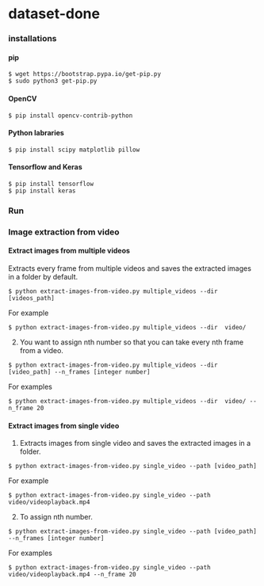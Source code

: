 # dataset-done

### installations

#### pip
```
$ wget https://bootstrap.pypa.io/get-pip.py
$ sudo python3 get-pip.py
```
#### OpenCV
```$ pip install opencv-contrib-python```
#### Python labraries
```$ pip install scipy matplotlib pillow```
#### Tensorflow and Keras

```
$ pip install tensorflow
$ pip install keras
```

### Run
### Image extraction from video
#### Extract images from multiple videos

Extracts every frame from multiple videos and saves the extracted images in a folder by default.
```
$ python extract-images-from-video.py multiple_videos --dir [videos_path]
```

For example
```
$ python extract-images-from-video.py multiple_videos --dir  video/
```

2. You want to assign nth number so that you can take every nth frame from a video.

```
$ python extract-images-from-video.py multiple_videos --dir [video_path] --n_frames [integer number]
```

For examples
```
$ python extract-images-from-video.py multiple_videos --dir  video/ --n_frame 20
```

#### Extract images from single video

1. Extracts images from single video and saves the extracted images in a folder.

```
$ python extract-images-from-video.py single_video --path [video_path]
```

For example
```
$ python extract-images-from-video.py single_video --path video/videoplayback.mp4
```

2. To assign nth number.

```
$ python extract-images-from-video.py single_video --path [video_path] --n_frames [integer number]
```

For examples
```
$ python extract-images-from-video.py single_video --path video/videoplayback.mp4 --n_frame 20
```
